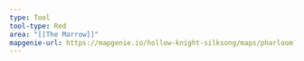 ```yaml
---
type: Tool
tool-type: Red
area: "[[The Marrow]]"
mapgenie-url: https://mapgenie.io/hollow-knight-silksong/maps/pharloom?locationIds=477899
---
```

